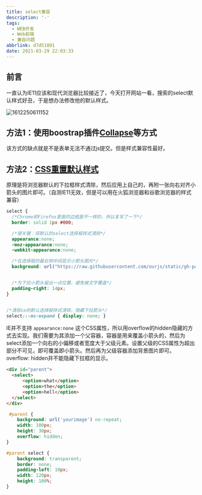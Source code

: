 ```yaml
---
title: select兼容
description: '-'
tags:
  - WEB开发
  - Web前端
  - 兼容问题
abbrlink: d7d51091
date: 2021-03-29 22:03:33
---
```




## 前言

一直认为IE11应该和现代浏览器比较接近了，今天打开网站一看，搜索的select默认样式好丑，于是想办法修改他的默认样式。

![1612250611152](http://blog.cdn.ionluo.cn/blog/1612250611152.png)





## 方法1：使用boostrap插件[Collapse](https://v3.bootcss.com/javascript/#collapse)等方式

该方式的缺点就是不是表单无法不通过js提交。但是样式兼容性最好。



## 方法2：[CSS重置默认样式](http://ourjs.com/detail/551b9b0529c8d81960000007)

原理是将浏览器默认的下拉框样式清除，然后应用上自己的，再附一张向右对齐小箭头的图片即可。（自测IE11无效，但是可以用在火狐浏览器和谷歌浏览器的样式兼容）

```css
select {
  /*Chrome和Firefox里面的边框是不一样的，所以复写了一下*/
  border: solid 1px #000;

  /*很关键：将默认的select选择框样式清除*/
  appearance:none;
  -moz-appearance:none;
  -webkit-appearance:none;

  /*在选择框的最右侧中间显示小箭头图片*/
  background: url("https://raw.githubusercontent.com/ourjs/static/gh-pages/2015/arrow.png") no-repeat scroll right center transparent;


  /*为下拉小箭头留出一点位置，避免被文字覆盖*/
  padding-right: 14px;
}


/*清除ie的默认选择框样式清除，隐藏下拉箭头*/
select::-ms-expand { display: none; }
```





IE并不支持 `appearance:none` 这个CSS属性，所以用overflow的hidden隐藏的方式去实现。我们需要为其添加一个父容器，容器是用来覆盖小箭头的，然后为select添加一个向右的小偏移或者宽度大于父级元素。设置父级的CSS属性为超出部分不可见，即可覆盖即小箭头。然后再为父级容器添加背景图片即可。overflow: hidden并不能隐藏下拉框的显示。

```html
<div id="parent">
  <select>
      <option>what</option>
      <option>the</option>
      <option>hell</option>
  </select>
</div>
```

```css
 #parent {
    background: url('yourimage') no-repeat;
    width: 100px;
    height: 30px;
    overflow: hidden;
}

#parent select {
    background: transparent;
    border: none;
    padding-left: 10px;
    width: 120px;
    height: 100%;
}
```

